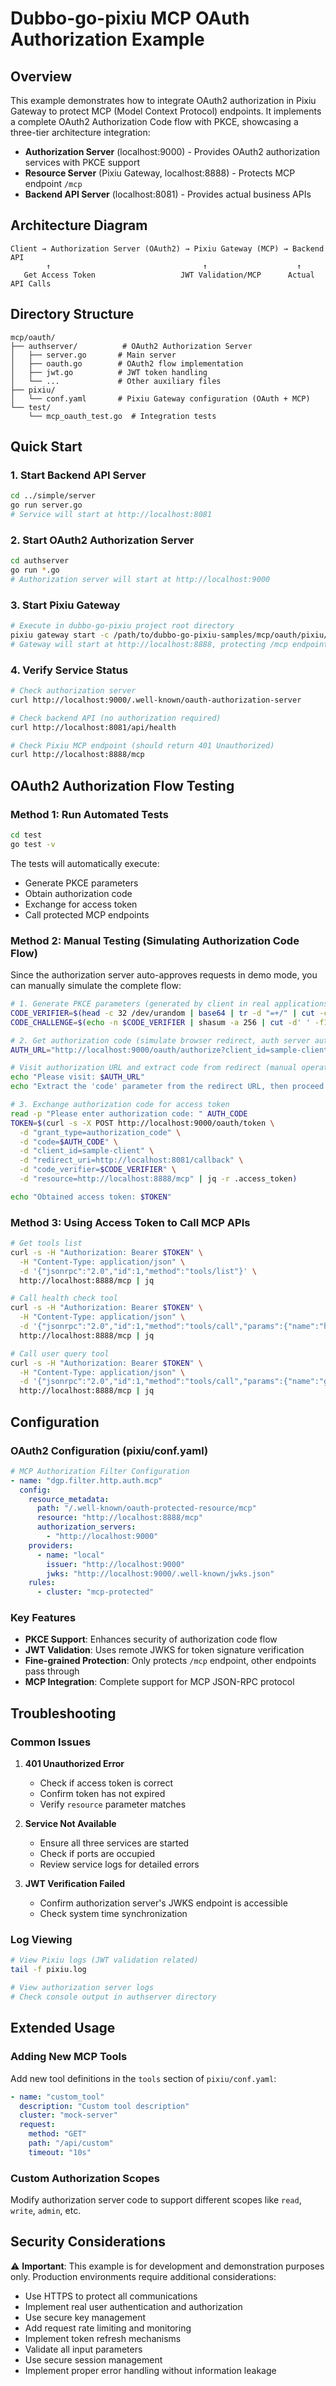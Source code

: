 # Dubbo-go-pixiu MCP OAuth Authorization Example

## Overview

This example demonstrates how to integrate OAuth2 authorization in Pixiu Gateway to protect MCP (Model Context Protocol) endpoints. It implements a complete OAuth2 Authorization Code flow with PKCE, showcasing a three-tier architecture integration:

- **Authorization Server** (localhost:9000) - Provides OAuth2 authorization services with PKCE support
- **Resource Server** (Pixiu Gateway, localhost:8888) - Protects MCP endpoint `/mcp`
- **Backend API Server** (localhost:8081) - Provides actual business APIs

## Architecture Diagram

```
Client → Authorization Server (OAuth2) → Pixiu Gateway (MCP) → Backend API
        ↑                                  ↑                    ↑
   Get Access Token                   JWT Validation/MCP      Actual API Calls
```

## Directory Structure

```
mcp/oauth/
├── authserver/          # OAuth2 Authorization Server
│   ├── server.go       # Main server
│   ├── oauth.go        # OAuth2 flow implementation
│   ├── jwt.go          # JWT token handling
│   └── ...             # Other auxiliary files
├── pixiu/
│   └── conf.yaml       # Pixiu Gateway configuration (OAuth + MCP)
└── test/
    └── mcp_oauth_test.go  # Integration tests
```

## Quick Start

### 1. Start Backend API Server

```bash
cd ../simple/server
go run server.go
# Service will start at http://localhost:8081
```

### 2. Start OAuth2 Authorization Server

```bash
cd authserver
go run *.go
# Authorization server will start at http://localhost:9000
```

### 3. Start Pixiu Gateway

```bash
# Execute in dubbo-go-pixiu project root directory
pixiu gateway start -c /path/to/dubbo-go-pixiu-samples/mcp/oauth/pixiu/conf.yaml
# Gateway will start at http://localhost:8888, protecting /mcp endpoint
```

### 4. Verify Service Status

```bash
# Check authorization server
curl http://localhost:9000/.well-known/oauth-authorization-server

# Check backend API (no authorization required)
curl http://localhost:8081/api/health

# Check Pixiu MCP endpoint (should return 401 Unauthorized)
curl http://localhost:8888/mcp
```

## OAuth2 Authorization Flow Testing

### Method 1: Run Automated Tests

```bash
cd test
go test -v
```

The tests will automatically execute:
- Generate PKCE parameters
- Obtain authorization code
- Exchange for access token
- Call protected MCP endpoints

### Method 2: Manual Testing (Simulating Authorization Code Flow)

Since the authorization server auto-approves requests in demo mode, you can manually simulate the complete flow:

```bash
# 1. Generate PKCE parameters (generated by client in real applications)
CODE_VERIFIER=$(head -c 32 /dev/urandom | base64 | tr -d "=+/" | cut -c1-43)
CODE_CHALLENGE=$(echo -n $CODE_VERIFIER | shasum -a 256 | cut -d' ' -f1 | xxd -r -p | base64 | tr -d "=+/")

# 2. Get authorization code (simulate browser redirect, auth server auto-approves)
AUTH_URL="http://localhost:9000/oauth/authorize?client_id=sample-client&redirect_uri=http://localhost:8081/callback&response_type=code&code_challenge=$CODE_CHALLENGE&code_challenge_method=S256&resource=http://localhost:8888/mcp"

# Visit authorization URL and extract code from redirect (manual operation required)
echo "Please visit: $AUTH_URL"
echo "Extract the 'code' parameter from the redirect URL, then proceed to next step"

# 3. Exchange authorization code for access token
read -p "Please enter authorization code: " AUTH_CODE
TOKEN=$(curl -s -X POST http://localhost:9000/oauth/token \
  -d "grant_type=authorization_code" \
  -d "code=$AUTH_CODE" \
  -d "client_id=sample-client" \
  -d "redirect_uri=http://localhost:8081/callback" \
  -d "code_verifier=$CODE_VERIFIER" \
  -d "resource=http://localhost:8888/mcp" | jq -r .access_token)

echo "Obtained access token: $TOKEN"
```

### Method 3: Using Access Token to Call MCP APIs

```bash
# Get tools list
curl -s -H "Authorization: Bearer $TOKEN" \
  -H "Content-Type: application/json" \
  -d '{"jsonrpc":"2.0","id":1,"method":"tools/list"}' \
  http://localhost:8888/mcp | jq

# Call health check tool
curl -s -H "Authorization: Bearer $TOKEN" \
  -H "Content-Type: application/json" \
  -d '{"jsonrpc":"2.0","id":1,"method":"tools/call","params":{"name":"health_check","arguments":{}}}' \
  http://localhost:8888/mcp | jq

# Call user query tool
curl -s -H "Authorization: Bearer $TOKEN" \
  -H "Content-Type: application/json" \
  -d '{"jsonrpc":"2.0","id":1,"method":"tools/call","params":{"name":"get_user","arguments":{"id":1,"include_profile":true}}}' \
  http://localhost:8888/mcp | jq
```

## Configuration

### OAuth2 Configuration (pixiu/conf.yaml)

```yaml
# MCP Authorization Filter Configuration
- name: "dgp.filter.http.auth.mcp"
  config:
    resource_metadata:
      path: "/.well-known/oauth-protected-resource/mcp"
      resource: "http://localhost:8888/mcp"
      authorization_servers:
        - "http://localhost:9000"
    providers:
      - name: "local"
        issuer: "http://localhost:9000"
        jwks: "http://localhost:9000/.well-known/jwks.json"
    rules:
      - cluster: "mcp-protected"
```

### Key Features

- **PKCE Support**: Enhances security of authorization code flow
- **JWT Validation**: Uses remote JWKS for token signature verification
- **Fine-grained Protection**: Only protects `/mcp` endpoint, other endpoints pass through
- **MCP Integration**: Complete support for MCP JSON-RPC protocol

## Troubleshooting

### Common Issues

1. **401 Unauthorized Error**
   - Check if access token is correct
   - Confirm token has not expired
   - Verify `resource` parameter matches

2. **Service Not Available**
   - Ensure all three services are started
   - Check if ports are occupied
   - Review service logs for detailed errors

3. **JWT Verification Failed**
   - Confirm authorization server's JWKS endpoint is accessible
   - Check system time synchronization

### Log Viewing

```bash
# View Pixiu logs (JWT validation related)
tail -f pixiu.log

# View authorization server logs
# Check console output in authserver directory
```

## Extended Usage

### Adding New MCP Tools

Add new tool definitions in the `tools` section of `pixiu/conf.yaml`:

```yaml
- name: "custom_tool"
  description: "Custom tool description"
  cluster: "mock-server"
  request:
    method: "GET"
    path: "/api/custom"
    timeout: "10s"
```

### Custom Authorization Scopes

Modify authorization server code to support different scopes like `read`, `write`, `admin`, etc.

## Security Considerations

⚠️ **Important**: This example is for development and demonstration purposes only. Production environments require additional considerations:

- Use HTTPS to protect all communications
- Implement real user authentication and authorization
- Use secure key management
- Add request rate limiting and monitoring
- Implement token refresh mechanisms
- Validate all input parameters
- Use secure session management
- Implement proper error handling without information leakage
